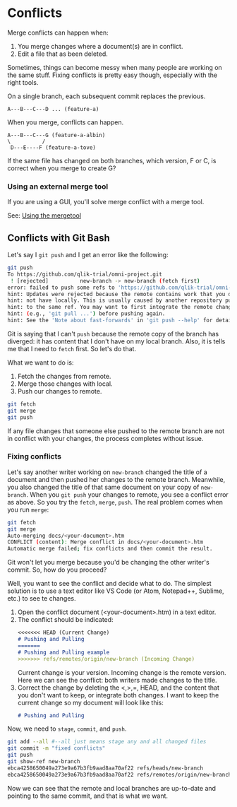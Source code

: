 # Conflicts

Merge conflicts can happen when:

1. You merge changes where a document(s) are in conflict.
1. Edit a file that as been deleted.

Sometimes, things can become messy when many people are working on the same stuff. Fixing conflicts is pretty easy though, especially with the right tools.

On a single branch, each subsequent commit replaces the previous.

```ascii
A---B---C---D ... (feature-a)
```

When you merge, conflicts can happen.

```ascii
A---B---C---G (feature-a-albin)
\          /
 D---E----F (feature-a-tove)
```

If the same file has changed on both branches, which version, F or C, is correct when you merge to create G?

### Using an external merge tool

If you are using a GUI, you'll solve merge conflict with a merge tool.

See: [Using the mergetool](mergetool.md)

## Conflicts with Git Bash

Let's say I `git push` and I get an error like the following:

```bash
git push
To https://github.com/qlik-trial/omni-project.git
 ! [rejected]          new-branch -> new-branch (fetch first)
error: failed to push some refs to 'https://github.com/qlik-trial/omni-project.git'
hint: Updates were rejected because the remote contains work that you do
hint: not have locally. This is usually caused by another repository pushing
hint: to the same ref. You may want to first integrate the remote changes
hint: (e.g., 'git pull ...') before pushing again.
hint: See the 'Note about fast-forwards' in 'git push --help' for details.
```

Git is saying that I can't `push` because the remote copy of the branch has diverged:
it has content that I don't have on my local branch. Also, it is tells me that I need to `fetch` first. So let's do that.

What we want to do is:

1. Fetch the changes from remote.
2. Merge those changes with local.
3. Push our changes to remote.

```bash
git fetch
git merge
git push
```

If any file changes that someone else pushed to the remote branch are not in conflict with your changes,
the process completes without issue.

### Fixing conflicts

Let's say another writer working on `new-branch` changed the title of a document and then pushed her changes to the remote branch.
Meanwhile, you also changed the title of that same document on your copy of `new-branch`.
When you `git push` your changes to remote, you see a conflict error as above.
So you try the `fetch`, `merge`, `push`. The real problem comes when you run `merge`:

```bash
git fetch
git merge
Auto-merging docs/<your-document>.htm
CONFLICT (content): Merge conflict in docs/<your-document>.htm
Automatic merge failed; fix conflicts and then commit the result.
```

Git won't let you merge because you'd be changing the other writer's commit. So, how do you proceed?

Well, you want to see the conflict and decide what to do.
The simplest solution is to use a text editor like VS Code (or Atom, Notepad++, Sublime, etc.) to see te changes.

1. Open the conflict document (\<your-document\>.htm) in a text editor.
2. The conflict should be indicated:
    ```markdown
    <<<<<<< HEAD (Current Change)
    # Pushing and Pulling
    =======
    # Pushing and Pulling example
    >>>>>>> refs/remotes/origin/new-branch (Incoming Change)
    ```
    Current change is your version. Incoming change is the remote version. Here we can see the conflict: both writers made changes to       the title.
3. Correct the change by deleting the \<,\>,=, HEAD, and the content that you don't want to keep, or integrate both changes.
    I want to keep the current change so my document will look like this:
    ```markdown
    # Pushing and Pulling
    ```

Now, we need to `stage`, `commit`, and `push`.

```bash
git add --all #--all just means stage any and all changed files
git commit -m "fixed conflicts"
git push
git show-ref new-branch
ebca4258650049a273e9a67b3fb9aad8aa70af22 refs/heads/new-branch
ebca4258650049a273e9a67b3fb9aad8aa70af22 refs/remotes/origin/new-branch
```

Now we can see that the remote and local branches are up-to-date and pointing to the same commit,
and that is what we want.